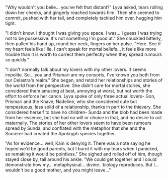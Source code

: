 "Why wouldn't you belie... you've felt that distant?" Lyva asked, tears rolling down her cheeks, and gingerly reached towards him. Then she seemed to commit, pushed with her tail, and completely tackled him over, hugging him tight.    

"I didn't know. I thought I was giving you space. I was... I guess I was trying not to be possessive. It's not something I'm good at." She chuckled bitterly, then pulled his hand up, round her neck, fingers on her pulse. "Here. See if my heart feels like I lie. I can't speak for mortal beliefs... it feels like more trouble than it is worth to correct them perfectly when they spread rumours so quickly."     

"I don't normally talk about my lovers with my other lovers. It seems impolite. So... you and Prismari are my consorts, I've known you both from our Celastra's realm." She began, and retold her relationships and stories of the world from her perspective. She didn't care for mortal stories, she considered them amusing at best, annoying at worst, but not worth the effort to enforce her canon. Lyva spoke of only three actual lovers- Gon, Prismari and the Knave, Nadeline, who she considered cute but tempestuous, less solid of a relationship, thanks in part to the thievery. She considered herself to have no children- Sunda and the blob had been made from her essence, but she had no will or choice in that, and no desire to act maternally. The stories of her other lovers seem to have been rumours spread by Sunda, and conflated with the metaphor that she and the Sorcerer had created the Apokryph species together.   

"As for evidence... well, Kain is denying it. There was a note saying he hoped we'd be good parents, but I burnt it with my tears when I panicked, so remaking it would be pointless." She sighed and rolled off of him, though stayed close by, tail around his ankle. "We could get together and I could demonstrate how my... metaphysical... divine.. biology reproduces. But I... wouldn't be a good mother, and you might leave..."
